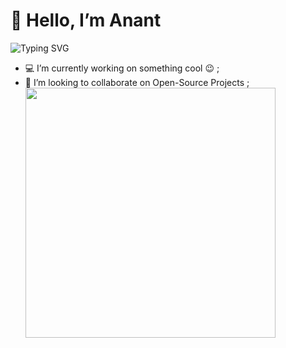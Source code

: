 # 👋 Hello, I’m Anant

![Typing SVG](https://readme-typing-svg.demolab.com?font=Fira+Code&size=22&pause=1000&color=36BCF7&center=true&vCenter=true&width=435&lines=Full+Stack+Developer+🧑‍💻;Loves+to+build+web+apps+🚀)
- 💻 I’m currently working on something cool 😉 ;
- 💞️ I’m looking to collaborate on Open-Source Projects ;                                                  
   <img src="https://media.giphy.com/media/qgQUggAC3Pfv687qPC/giphy.gif" width="400" />
                                                                                                      






<!---
Anant-ui/Anant-ui is a ✨ special ✨ repository because its `README.md` (this file) appears on your GitHub profile.
You can click the Preview link to take a look at your changes.
--->
